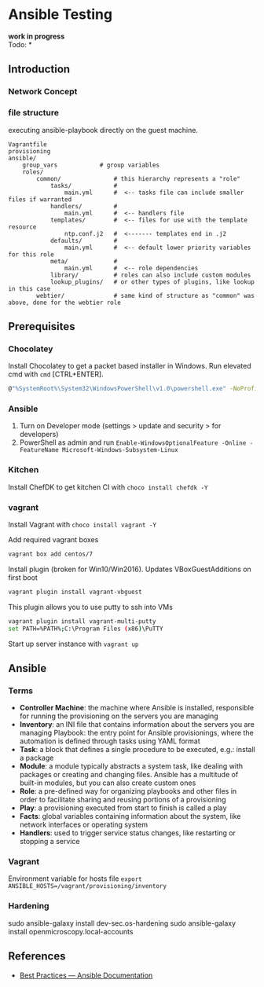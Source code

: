 # Ansible Testing

**work in progress**  
Todo:
*



## Introduction

### Network Concept



### file structure
executing ansible-playbook directly on the guest machine.
```
Vagrantfile
provisioning
ansible/
    group_vars            # group variables
    roles/
        common/               # this hierarchy represents a "role"
            tasks/            #
                main.yml      #  <-- tasks file can include smaller files if warranted
            handlers/         #
                main.yml      #  <-- handlers file
            templates/        #  <-- files for use with the template resource
                ntp.conf.j2   #  <------- templates end in .j2
            defaults/         #
                main.yml      #  <-- default lower priority variables for this role
            meta/             #
                main.yml      #  <-- role dependencies
            library/          # roles can also include custom modules
            lookup_plugins/   # or other types of plugins, like lookup in this case
        webtier/              # same kind of structure as "common" was above, done for the webtier role
```

## Prerequisites
### Chocolatey
Install Chocolatey to get a packet based installer in Windows.
Run elevated cmd with `cmd` [CTRL+ENTER].
```Bash
@"%SystemRoot%\System32\WindowsPowerShell\v1.0\powershell.exe" -NoProfile -InputFormat None -ExecutionPolicy Bypass -Command "iex ((New-Object System.Net.WebClient).DownloadString('https://chocolatey.org/install.ps1'))" && SET "PATH=%PATH%;%ALLUSERSPROFILE%\chocolatey\bin"
```
### Ansible
1. Turn on Developer mode (settings > update and security > for developers)
2. PowerShell as admin and run `Enable-WindowsOptionalFeature -Online -FeatureName Microsoft-Windows-Subsystem-Linux`

### Kitchen
Install ChefDK to get kitchen CI with `choco install chefdk -Y`

### vagrant
Install Vagrant with `choco install vagrant -Y`

Add required vagrant boxes
```Bash
vagrant box add centos/7
```

Install plugin (broken for Win10/Win2016). Updates VBoxGuestAdditions on first boot
```Bash
vagrant plugin install vagrant-vbguest
```

This plugin allows you to use putty to ssh into VMs
```Bash
vagrant plugin install vagrant-multi-putty
set PATH=%PATH%;C:\Program Files (x86)\PuTTY
```

Start up server instance with `vagrant up`

## Ansible
### Terms
* **Controller Machine**: the machine where Ansible is installed, responsible for running the provisioning on the servers you are managing
* **Inventory**: an INI file that contains information about the servers you are managing
Playbook: the entry point for Ansible provisionings, where the automation is defined through tasks using YAML format
* **Task**: a block that defines a single procedure to be executed, e.g.: install a package
* **Module**: a module typically abstracts a system task, like dealing with packages or creating and changing files. Ansible has a multitude of built-in modules, but you can also create custom ones
* **Role**: a pre-defined way for organizing playbooks and other files in order to facilitate sharing and reusing portions of a provisioning
* **Play**: a provisioning executed from start to finish is called a play
* **Facts**: global variables containing information about the system, like network interfaces or operating system
* **Handlers**: used to trigger service status changes, like restarting or stopping a service

### Vagrant
Environment variable for hosts file `export ANSIBLE_HOSTS=/vagrant/provisioning/inventory`

### Hardening

sudo ansible-galaxy install dev-sec.os-hardening
sudo ansible-galaxy install openmicroscopy.local-accounts



## References
* [Best Practices — Ansible Documentation](http://docs.ansible.com/ansible/playbooks_best_practices.html#how-to-differentiate-staging-vs-production)
